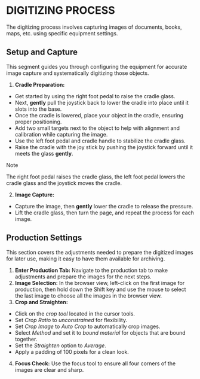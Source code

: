 # DIGITIZING PROCESS
The digitizing process involves capturing images of documents, books, maps, etc. using specific equipment settings. 

## Setup and Capture
This segment guides you through configuring the equipment for accurate image capture and systematically digitizing those objects. 

1. **Cradle Preparation:**
- Get started by using the right foot pedal to raise the cradle glass.
- Next, **gently** pull the joystick back to lower the cradle into place until it slots into the base.
- Once the cradle is lowered, place your object in the cradle, ensuring proper positioning.
- Add two small targets next to the object to help with alignment and calibration while capturing the image.
- Use the left foot pedal and cradle handle to stabilize the cradle glass.
- Raise the cradle with the joy stick by pushing the joystick forward until it meets the glass **gently**.
 > [!Note]
 > The right foot pedal raises the cradle glass, the left foot pedal lowers the cradle glass and the joystick moves the cradle.

2. **Image Capture:**
- Capture the image, then **gently** lower the cradle to release the pressure.
- Lift the cradle glass, then turn the page, and repeat the process for each image.

## Production Settings
This section covers the adjustments needed to prepare the digitized images for later use, making it easy to have them available for archiving.

1. **Enter Production Tab:** Navigate to the production tab to make adjustments and prepare the images for the next steps.
2. **Image Selection:** In the browser view, left-click on the first image for production, then hold down the Shift key and use the mouse to select the last image to choose all the images in the browser view.
3. **Crop and Straighten:**
- Click on the *crop tool* located in the cursor tools.
- Set *Crop Ratio* to *unconstrained* for flexibility. 
- Set *Crop Image* to *Auto Crop* to automatically crop images.
- Select *Method* and set it to *bound material* for objects that are bound together.
- Set the *Straighten* option to *Average*.
- Apply a padding of 100 pixels for a clean look. 
4. **Focus Check:** Use the focus tool to ensure all four corners of the images are clear and sharp.


